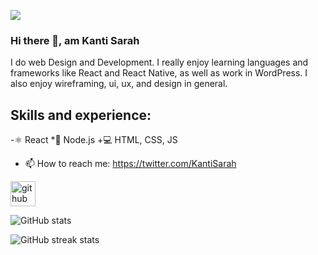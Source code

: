 ![](https://media.licdn.com/dms/image/D4D16AQH-gNZVlTBlbA/profile-displaybackgroundimage-shrink_350_1400/0/1713644662216?e=1720656000&v=beta&t=-qlIKH1IMElYBRfH_X4a8cA6Z_XZbgAPJ-krPlRgr7E)
### Hi there 👋, am Kanti Sarah
I do web Design and Development. I really enjoy learning languages and frameworks like React and React Native, as well as work in WordPress. I also enjoy wireframing, ui, ux, and design in general. 

## Skills and experience:
-⚛ React
*📱 Node.js
+💻 HTML, CSS, JS

- 📫 How to reach me: https://twitter.com/KantiSarah 


[<img src='https://cdn.jsdelivr.net/npm/simple-icons@3.0.1/icons/github.svg' alt='github' height='40'>](https://github.com/S-kanti)  

![GitHub stats](https://github-readme-stats.vercel.app/api?username=S-kanti&show_icons=true)  

![GitHub streak stats](https://streak-stats.demolab.com/?user=S-kanti)  

